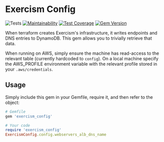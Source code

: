 # Exercism Config

![Tests](https://github.com/exercism/config/workflows/Tests/badge.svg)
[![Maintainability](https://api.codeclimate.com/v1/badges/513edbd6599a2de3218d/maintainability)](https://codeclimate.com/github/exercism/config/maintainability)
[![Test Coverage](https://api.codeclimate.com/v1/badges/513edbd6599a2de3218d/test_coverage)](https://codeclimate.com/github/exercism/config/test_coverage)
[![Gem Version](https://badge.fury.io/rb/exercism_config.svg)](https://badge.fury.io/rb/exercism_config)

When terraform creates Exercism's infrastructure, it writes endpoints and DNS entries to DynamoDB.
This gem allows you to trivially retrieve that data.

When running on AWS, simply ensure the machine has read-access to the relevant table (currently hardcoded to `config`).
On a local machine specify the AWS_PROFILE environment variable with the relevant profile stored in your `.aws/credentials`.

## Usage

Simply include this gem in your Gemfile, require it, and then refer to the object:

```ruby
# Gemfile
gem 'exercism_config'

# Your code
require 'exercism_config'
ExercismConfig.config.webservers_alb_dns_name
```

